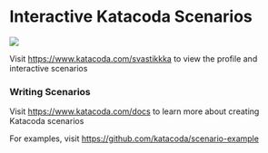 # Interactive Katacoda Scenarios

[![](http://shields.katacoda.com/katacoda/svastikkka/count.svg)](https://www.katacoda.com/svastikkka "Get your profile on Katacoda.com")

Visit https://www.katacoda.com/svastikkka to view the profile and interactive scenarios

### Writing Scenarios
Visit https://www.katacoda.com/docs to learn more about creating Katacoda scenarios

For examples, visit https://github.com/katacoda/scenario-example
